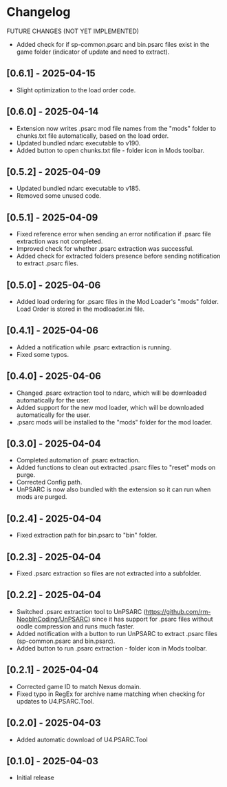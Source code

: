 # Changelog

FUTURE CHANGES (NOT YET IMPLEMENTED)
- Added check for if sp-common.psarc and bin.psarc files exist in the game folder (indicator of update and need to extract).

## [0.6.1] - 2025-04-15
- Slight optimization to the load order code.

## [0.6.0] - 2025-04-14
- Extension now writes .psarc mod file names from the "mods" folder to chunks.txt file automatically, based on the load order.
- Updated bundled ndarc executable to v190.
- Added button to open chunks.txt file - folder icon in Mods toolbar.

## [0.5.2] - 2025-04-09
- Updated bundled ndarc executable to v185.
- Removed some unused code.

## [0.5.1] - 2025-04-09
- Fixed reference error when sending an error notification if .psarc file extraction was not completed.
- Improved check for whether .psarc extraction was successful.
- Added check for extracted folders presence before sending notification to extract .psarc files.

## [0.5.0] - 2025-04-06
- Added load ordering for .psarc files in the Mod Loader's "mods" folder. Load Order is stored in the modloader.ini file.

## [0.4.1] - 2025-04-06
- Added a notification while .psarc extraction is running.
- Fixed some typos.

## [0.4.0] - 2025-04-06
- Changed .psarc extraction tool to ndarc, which will be downloaded automatically for the user.
- Added support for the new mod loader, which will be downloaded automatically for the user. 
- .psarc mods will be installed to the "mods" folder for the mod loader. 

## [0.3.0] - 2025-04-04
- Completed automation of .psarc extraction.
- Added functions to clean out extracted .psarc files to "reset" mods on purge.
- Corrected Config path.
- UnPSARC is now also bundled with the extension so it can run when mods are purged.

## [0.2.4] - 2025-04-04
- Fixed extraction path for bin.psarc to "bin" folder.

## [0.2.3] - 2025-04-04
- Fixed .psarc extraction so files are not extracted into a subfolder.

## [0.2.2] - 2025-04-04
- Switched .psarc extraction tool to UnPSARC (https://github.com/rm-NoobInCoding/UnPSARC) since it has support for .psarc files without oodle compression and runs much faster.
- Added notification with a button to run UnPSARC to extract .psarc files (sp-common.psarc and bin.psarc).
- Added button to run .psarc extraction - folder icon in Mods toolbar.

## [0.2.1] - 2025-04-04
- Corrected game ID to match Nexus domain.
- Fixed typo in RegEx for archive name matching when checking for updates to U4.PSARC.Tool.

## [0.2.0] - 2025-04-03
- Added automatic download of U4.PSARC.Tool

## [0.1.0] - 2025-04-03
- Initial release
